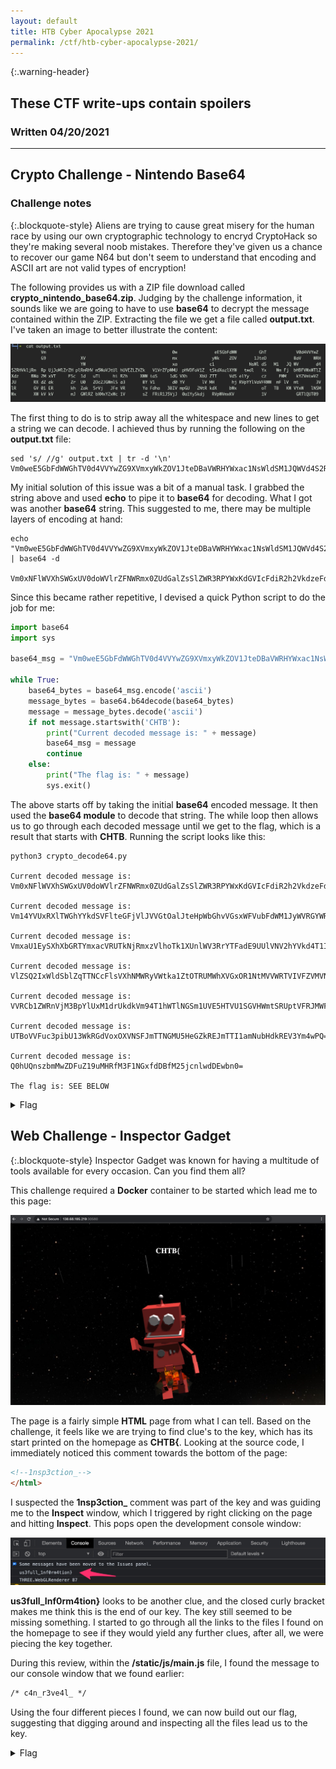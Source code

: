 ```yaml
---
layout: default
title: HTB Cyber Apocalypse 2021
permalink: /ctf/htb-cyber-apocalypse-2021/
---
```


{:.warning-header}
## These CTF write-ups contain spoilers

### Written 04/20/2021

---

## Crypto Challenge - Nintendo Base64
### Challenge notes

{:.blockquote-style}
Aliens are trying to cause great misery for the human race by using our own cryptographic technology to encryd CryptoHack so they're making several noob mistakes. Therefore they've given us a chance to recover our game N64 but don't seem to understand that encoding and ASCII art are not valid types of encryption!


The following provides us with a ZIP file download called **crypto_nintendo_base64.zip**. Judging by the challenge information, it sounds like we are going to have to use **base64** to decrypt the message contained within the ZIP. Extracting the file we get a file called **output.txt**. I've taken an image to better illustrate the content:

<img src="/assets/images/01_nintendo64_decode_ascii_text.jpg">

The first thing to do is to strip away all the whitespace and new lines to get a string we can decode. I achieved thus by running the following on the **output.txt** file:

```shell
sed 's/ //g' output.txt | tr -d '\n'
Vm0weE5GbFdWWGhTV0d4VVYwZG9XVmxyWkZOV1JteDBaVWRHYWxac1NsWldSM1JQWVd4S2RHVkljRmRpUjJoMlZrZHplRmRHVm5WaVJtUlhUVEZLZVZkV1VrZFpWMUpHVDFaV1ZtSkdXazlXYWtwdlYxWmFjbHBFVWxWTlZXdzBWa2MxVTFSc1duTlhiR2hXWWtaS1dGVXhXbUZTTVdSelYyczFWMkY2VmtwV2JURXdZakZrU0ZOc2JGWmlSa3BYV1d0YVlVMHhjRVpYYlVaVFRWWmFlVmt3VlRGV01ERkhZak5rVjJFeVRYaFdha3BIVmpGU2NtRkdXbWxoTTBKWVYxWlNSMWxXWkVkVmJGWlRZbXMxY2xWc1VsZFRiR1J5VjJ0a1YySkdjRVpWVmxKV1VGRTlQUT09
```

My initial solution of this issue was a bit of a manual task. I grabbed the string above and used **echo** to pipe it to **base64** for decoding. What I got was another **base64** string. This suggested to me, there may be multiple layers of encoding at hand:

```shell
echo "Vm0weE5GbFdWWGhTV0d4VVYwZG9XVmxyWkZOV1JteDBaVWRHYWxac1NsWldSM1JQWVd4S2RHVkljRmRpUjJoMlZrZHplRmRHVm5WaVJtUlhUVEZLZVZkV1VrZFpWMUpHVDFaV1ZtSkdXazlXYWtwdlYxWmFjbHBFVWxWTlZXdzBWa2MxVTFSc1duTlhiR2hXWWtaS1dGVXhXbUZTTVdSelYyczFWMkY2VmtwV2JURXdZakZrU0ZOc2JGWmlSa3BYV1d0YVlVMHhjRVpYYlVaVFRWWmFlVmt3VlRGV01ERkhZak5rVjJFeVRYaFdha3BIVmpGU2NtRkdXbWxoTTBKWVYxWlNSMWxXWkVkVmJGWlRZbXMxY2xWc1VsZFRiR1J5VjJ0a1YySkdjRVpWVmxKV1VGRTlQUT09" | base64 -d

Vm0xNFlWVXhSWGxUV0doWVlrZFNWRmx0ZUdGalZsSlZWR3RPYWxKdGVIcFdiR2h2VkdzeFdGVnViRmRXTTFKeVdWUkdZV1JGT1ZWVmJGWk9WakpvV1ZaclpEUlVNVWw0Vkc1U1RsWnNXbGhWYkZKWFUxWmFSMWRzV2s1V2F6VkpWbTEwYjFkSFNsbFZiRkpXWWtaYU0xcEZXbUZTTVZaeVkwVTFWMDFHYjNkV2EyTXhWakpHVjFScmFGWmlhM0JYV1ZSR1lWZEdVbFZTYms1clVsUldTbGRyV2tkV2JGcEZVVlJWUFE9PQ==
```

Since this became rather repetitive, I devised a quick Python script to do the job for me:

```python
import base64
import sys

base64_msg = "Vm0weE5GbFdWWGhTV0d4VVYwZG9XVmxyWkZOV1JteDBaVWRHYWxac1NsWldSM1JQWVd4S2RHVkljRmRpUjJoMlZrZHplRmRHVm5WaVJtUlhUVEZLZVZkV1VrZFpWMUpHVDFaV1ZtSkdXazlXYWtwdlYxWmFjbHBFVWxWTlZXdzBWa2MxVTFSc1duTlhiR2hXWWtaS1dGVXhXbUZTTVdSelYyczFWMkY2VmtwV2JURXdZakZrU0ZOc2JGWmlSa3BYV1d0YVlVMHhjRVpYYlVaVFRWWmFlVmt3VlRGV01ERkhZak5rVjJFeVRYaFdha3BIVmpGU2NtRkdXbWxoTTBKWVYxWlNSMWxXWkVkVmJGWlRZbXMxY2xWc1VsZFRiR1J5VjJ0a1YySkdjRVpWVmxKV1VGRTlQUT09%"

while True:
    base64_bytes = base64_msg.encode('ascii')
    message_bytes = base64.b64decode(base64_bytes)
    message = message_bytes.decode('ascii')
    if not message.startswith('CHTB'):
        print("Current decoded message is: " + message)
        base64_msg = message
        continue
    else:
        print("The flag is: " + message)
        sys.exit()
```

The above starts off by taking the initial **base64** encoded message. It then used the **base64 module** to decode that string. The while loop then allows us to go through each decoded message until we get to the flag, which is a result that starts with **CHTB**. Running the script looks like this:

```shell
python3 crypto_decode64.py

Current decoded message is: Vm0xNFlWVXhSWGxUV0doWVlrZFNWRmx0ZUdGalZsSlZWR3RPYWxKdGVIcFdiR2h2VkdzeFdGVnViRmRXTTFKeVdWUkdZV1JGT1ZWVmJGWk9WakpvV1ZaclpEUlVNVWw0Vkc1U1RsWnNXbGhWYkZKWFUxWmFSMWRzV2s1V2F6VkpWbTEwYjFkSFNsbFZiRkpXWWtaYU0xcEZXbUZTTVZaeVkwVTFWMDFHYjNkV2EyTXhWakpHVjFScmFGWmlhM0JYV1ZSR1lWZEdVbFZTYms1clVsUldTbGRyV2tkV2JGcEZVVlJWUFE9PQ==

Current decoded message is: Vm14YVUxRXlTWGhYYkdSVFlteGFjVlJVVGtOalJteHpWbGhvVGsxWFVubFdWM1JyWVRGYWRFOVVVbFZOVjJoWVZrZDRUMUl4VG5STlZsWlhVbFJXU1ZaR1dsWk5WazVJVm10b1dHSllVbFJWYkZaM1pFWmFSMVZyY0U1V01Gb3dWa2MxVjJGV1RraFZia3BXWVRGYVdGUlVSbk5rUlRWSldrWkdWbFpFUVRVPQ==

Current decoded message is: VmxaU1EySXhXbGRTYmxacVRUTkNjRmxzVlhoTk1XUnlWV3RrYTFadE9UUlVNV2hYVkd4T1IxTnRNVlZXUlRWSVZGWlZNVk5IVmtoWGJYUlRVbFZ3ZEZaR1VrcE5WMFowVkc1V2FWTkhVbkpWYTFaWFRURnNkRTVJWkZGVlZEQTU=

Current decoded message is: VlZSQ2IxWldSblZqTTNCcFlsVXhNMWRyVWtka1ZtOTRUMWhXVGxOR1NtMVVWRTVIVFZVMVNHVkhXbXRTUlVwdFZGUkpNV0Z0VG5WaVNHUnJVa1ZXTTFsdE5IZFFVVDA5

Current decoded message is: VVRCb1ZWRnVjM3BpYlUxM1drUkdkVm94T1hWTlNGSm1UVE5HTVU1SGVHWmtSRUptVFRJMWFtTnViSGRrUkVWM1ltNHdQUT09

Current decoded message is: UTBoVVFuc3pibU13WkRGdVoxOXVNSFJmTTNGMU5HeGZkREJmTTI1amNubHdkREV3Ym4wPQ==

Current decoded message is: Q0hUQnszbmMwZDFuZ19uMHRfM3F1NGxfdDBfM25jcnlwdDEwbn0=

The flag is: SEE BELOW 
```

<details>
<summary>Flag</summary>
<div><pre><code>CHTB{3nc0d1ng_n0t_3qu4l_t0_3ncrypt10n}</code></pre>
</div>
</details>

## Web Challenge - Inspector Gadget

{:.blockquote-style}
Inspector Gadget was known for having a multitude of tools available for every occasion. Can you find them all?


This challenge required a **Docker** container to be started which lead me to this page:

<img src="/assets/images/01_inspector_gadget_home_page.jpg">

The page is a fairly simple **HTML** page from what I can tell. Based on the challenge, it feels like we are trying to find clue's to the key, which has its start printed on the homepage as **CHTB{**. Looking at the source code, I immediately noticed this comment towards the bottom of the page:

```html
<!--1nsp3ction_-->
</html>
```

I suspected the **1nsp3ction_** comment was part of the key and  was guiding me to the **Inspect** window, which I triggered by right clicking on the page and hitting **Inspect**. This pops open the development console window:

<img src="/assets/images/02_inspector_gadget_console_window.jpg">

**us3full_Inf0rm4tion}** looks to be another clue, and the closed curly bracket makes me think this is the end of our key. The key still seemed to be missing something. I started to go through all the links to the files I found on the homepage to see if they would yield any further clues, after all, we were piecing the key together.

During this review, within the **/static/js/main.js** file, I found the message to our console window that we found earlier:

```html
/* c4n_r3ve4l_ */
```
Using the four different pieces I found, we can now build out our flag, suggesting that digging around and inspecting all the files lead us to the key.
<details>
<summary>Flag</summary>
<div><pre><code>CHTB{1nsp3ction_c4n_r3ve4l_us3full_Inf0rm4tion}</code></pre>
</div>
</details>

